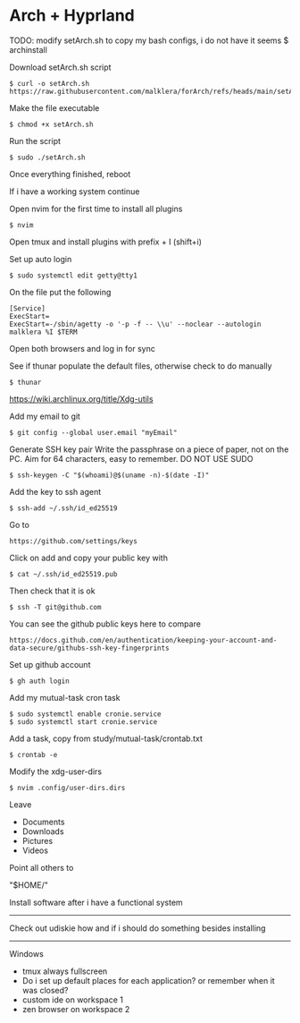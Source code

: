 # Arch + Hyprland
TODO: modify setArch.sh to copy my bash configs, i do not have it seems
    $ archinstall


Download setArch.sh script

    $ curl -o setArch.sh https://raw.githubusercontent.com/malklera/forArch/refs/heads/main/setArch.sh


Make the file executable

    $ chmod +x setArch.sh

Run the script

    $ sudo ./setArch.sh


Once everything finished, reboot


If i have a working system continue


Open nvim for the first time to install all plugins

    $ nvim

Open tmux and install plugins with prefix + I (shift+i)

Set up auto login

    $ sudo systemctl edit getty@tty1

On the file put the following

    [Service]
    ExecStart=
    ExecStart=-/sbin/agetty -o '-p -f -- \\u' --noclear --autologin malklera %I $TERM


Open both browsers and log in for sync


See if thunar populate the default files, otherwise check to do manually

    $ thunar

https://wiki.archlinux.org/title/Xdg-utils


Add my email to git

    $ git config --global user.email "myEmail"


Generate SSH key pair
Write the passphrase on a piece of paper, not on the PC. Aim for 64 characters,
easy to remember. DO NOT USE SUDO

    $ ssh-keygen -C "$(whoami)@$(uname -n)-$(date -I)"

Add the key to ssh agent

    $ ssh-add ~/.ssh/id_ed25519

Go to

    https://github.com/settings/keys

Click on add and copy your public key with

    $ cat ~/.ssh/id_ed25519.pub

Then check that it is ok

    $ ssh -T git@github.com

You can see the github public keys here to compare

    https://docs.github.com/en/authentication/keeping-your-account-and-data-secure/githubs-ssh-key-fingerprints


Set up github account

    $ gh auth login


Add my mutual-task cron task

    $ sudo systemctl enable cronie.service
    $ sudo systemctl start cronie.service

Add a task, copy from study/mutual-task/crontab.txt

    $ crontab -e


Modify the xdg-user-dirs

    $ nvim .config/user-dirs.dirs

Leave
- Documents
- Downloads
- Pictures
- Videos

Point all others to

"$HOME/"


Install software after i have a functional system

---
Check out udiskie how and if i should do something besides installing

---
Windows
- tmux always fullscreen
- Do i set up default places for each application? or remember when it was closed?
- custom ide on workspace 1
- zen browser on workspace 2
